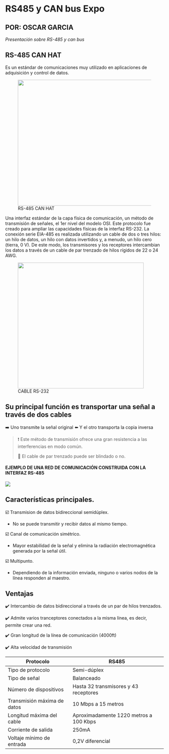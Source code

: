 # RS485 y CAN bus Expo
## POR: OSCAR GARCIA
*Presentación sobre RS-485 y can bus*

##  RS-485 CAN HAT
Es un estándar de comunicaciones muy utilizado en aplicaciones de adquisición y control de datos.

  <figure>
  <img src = "https://m.media-amazon.com/images/I/71bvQ4m6yDL._AC_SL1500_.jpg" width = 500 height = 400>
    <figcaption>RS-485 CAN HAT</figcaption>
    </figure>


Una interfaz estándar de la capa física de comunicación, un método de transmisión de señales, el 1er nivel del modelo OSI. Este protocolo fue creado para ampliar las capacidades físicas de la interfaz RS-232. La conexión serie EIA-485 es realizada utilizando un cable de dos o tres hilos: un hilo de datos, un hilo con datos invertidos y, a menudo, un hilo cero (tierra, 0 V). De este modo, los transmisores y los receptores intercambian los datos a través de un cable de par trenzado de hilos rígidos de 22 o 24 AWG.

  <figure>
<img src ="https://www.rhino.mx/wp-content/uploads/2018/03/CARS-1.png" width = 400 height= 400>
    <figcaption>CABLE RS-232</figcaption>
    </figure>

## Su principal función es transportar una señal a través de dos cables
 ➡️ Uno transmite la señal original
 ⬅️ Y el otro transporta la copia inversa
 > ❗ Este método de transmisión ofrece una gran resistencia a las interferencias en modo común.
 > 
 > 🦺 El cable de par trenzado puede ser blindado o no.
#### EJEMPLO DE UNA RED DE COMUNICACIÓN CONSTRUIDA CON LA INTERFAZ RS-485
![](https://www.eltima.com/images/upload/products/spm/articles/rs/wire.jpg)

## Características principales.
☑️ Transmision de datos bidireccional semidúplex.
 - No se puede transmitir y recibir datos al mismo tiempo.

☑️ Canal de comunicación simétrico.
 - Mayor estabilidad de la señal y elimina la radiación electromagnética generada por la señal útil.

☑️ Multipunto.
 - Dependiendo de la información enviada, ninguno o varios nodos de la línea responden al maestro.

## Ventajas
✔️ Intercambio de datos bidireccional a través de un par de hilos trenzados.

✔️ Admite varios tranceptores conectados a la misma línea, es decir, permite crear una red.

✔️ Gran longitud de la línea de comunicación (4000ft)

✔️ Alta velocidad de transmisión

| Protocolo | RS485 |
| --- | --- |
| Tipo de protocolo | Semi-dúplex |
| Tipo de señal | Balanceado |
| Número de dispositivos | Hasta 32 transmisores y 43 receptores |
| Transmisión máxima de datos | 10 Mbps a 15 metros |
| Longitud máxima del cable | Aproximadamente 1220 metros a 100 Kbps |
| Corriente de salida | 250mA |
| Voltaje mínimo de entrada | 0,2V diferencial |


